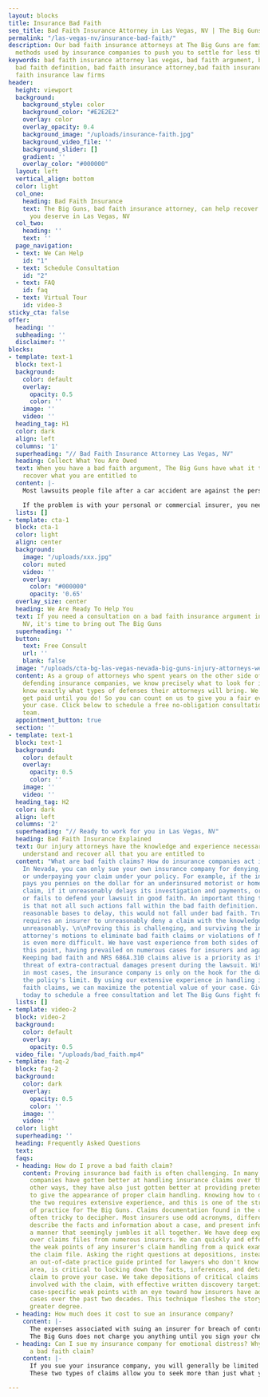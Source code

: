 ```yaml
---
layout: blocks
title: Insurance Bad Faith
seo_title: Bad Faith Insurance Attorney in Las Vegas, NV | The Big Guns
permalink: "/las-vegas-nv/insurance-bad-faith/"
description: Our bad faith insurance attorneys at The Big Guns are familiar with the
  methods used by insurance companies to push you to settle for less than you deserve.
keywords: bad faith insurance attorney las vegas, bad faith argument, bad faith insurance,
  bad faith definition, bad faith insurance attorney,bad faith insurance attorney,bad
  faith insurance law firms
header:
  height: viewport
  background:
    background_style: color
    background_color: "#E2E2E2"
    overlay: color
    overlay_opacity: 0.4
    background_image: "/uploads/insurance-faith.jpg"
    background_video_file: ''
    background_slider: []
    gradient: ''
    overlay_color: "#000000"
  layout: left
  vertical_align: bottom
  color: light
  col_one:
    heading: Bad Faith Insurance
    text: The Big Guns, bad faith insurance attorney, can help recover the compensation
      you deserve in Las Vegas, NV
  col_two:
    heading: ''
    text: ''
  page_navigation:
  - text: We Can Help
    id: "1"
  - text: Schedule Consultation
    id: "2"
  - text: FAQ
    id: faq
  - text: Virtual Tour
    id: video-3
sticky_cta: false
offer:
  heading: ''
  subheading: ''
  disclaimer: ''
blocks:
- template: text-1
  block: text-1
  background:
    color: default
    overlay:
      opacity: 0.5
      color: ''
    image: ''
    video: ''
  heading_tag: H1
  color: dark
  align: left
  columns: '1'
  superheading: "// Bad Faith Insurance Attorney Las Vegas, NV"
  heading: Collect What You Are Owed
  text: When you have a bad faith argument, The Big Guns have what it takes to help
    recover what you are entitled to
  content: |-
    Most lawsuits people file after a car accident are against the person who was at fault. Though others often describe this as being against the insurance companies because the at-fault person likely had an insurance policy providing them with a defense and indemnity, it is not an actual lawsuit against the insurance company. However, there is a marked difference when your own insurance company has failed in one of its duties that it may owe you after an accident. This failure can include failing to pay an uninsured or underinsured motorist claim, failing to pay medical payments, or, if you were sued, failing to defend you properly. 

    If the problem is with your personal or commercial insurer, you need attorneys who know how to pursue insurance bad faith claims. The Big Guns has a strong foundation in insurance bad faith trials to help you first figure out if you have such a claim and the best approach to suing your insurance company if need be.
  lists: []
- template: cta-1
  block: cta-1
  color: light
  align: center
  background:
    image: "/uploads/xxx.jpg"
    color: muted
    video: ''
    overlay:
      color: "#000000"
      opacity: '0.65'
  overlay_size: center
  heading: We Are Ready To Help You
  text: If you need a consultation on a bad faith insurance argument in Las Vegas,
    NV, it's time to bring out The Big Guns
  superheading: ''
  button:
    text: Free Consult
    url: ''
    blank: false
  image: "/uploads/cta-bg-las-vegas-nevada-big-guns-injury-attorneys-we-care.jpg"
  content: As a group of attorneys who spent years on the other side of the aisle
    defending insurance companies, we know precisely what to look for in a case. We
    know exactly what types of defenses their attorneys will bring. We also don't
    get paid until you do! So you can count on us to give you a fair evaluation of
    your case. Click below to schedule a free no-obligation consultation with our
    team.
  appointment_button: true
  section: ''
- template: text-1
  block: text-1
  background:
    color: default
    overlay:
      opacity: 0.5
      color: ''
    image: ''
    video: ''
  heading_tag: H2
  color: dark
  align: left
  columns: '2'
  superheading: "// Ready to work for you in Las Vegas, NV"
  heading: Bad Faith Insurance Explained
  text: Our injury attorneys have the knowledge and experience necessary to help you
    understand and recover all that you are entitled to
  content: "What are bad faith claims? How do insurance companies act in bad faith?
    In Nevada, you can only sue your own insurance company for denying, delaying,
    or underpaying your claim under your policy. For example, if the insurance company
    pays you pennies on the dollar for an underinsured motorist or homeowner insurance
    claim, if it unreasonably delays its investigation and payments, or if it refuses
    or fails to defend your lawsuit in good faith. An important thing to note here
    is that not all such actions fall within the bad faith definition. If they have
    reasonable bases to delay, this would not fall under bad faith. True bad faith
    requires an insurer to unreasonably deny a claim with the knowledge that it acted
    unreasonably. \n\nProving this is challenging, and surviving the insurance defense
    attorney's motions to eliminate bad faith claims or violations of NRS 686A.310
    is even more difficult. We have vast experience from both sides of the aisle on
    this point, having prevailed on numerous cases for insurers and against them.
    Keeping bad faith and NRS 686A.310 claims alive is a priority as it keeps the
    threat of extra-contractual damages present during the lawsuit. Without them,
    in most cases, the insurance company is only on the hook for the damages within
    the policy's limit. By using our extensive experience in handling insurance bad
    faith claims, we can maximize the potential value of your case. Give us a call
    today to schedule a free consultation and let The Big Guns fight for you."
  lists: []
- template: video-2
  block: video-2
  background:
    color: default
    overlay:
      opacity: 0.5
  video_file: "/uploads/bad_faith.mp4"
- template: faq-2
  block: faq-2
  background:
    color: dark
    overlay:
      opacity: 0.5
      color: ''
    image: ''
    video: ''
  color: light
  superheading: ''
  heading: Frequently Asked Questions
  text: 
  faqs:
  - heading: How do I prove a bad faith claim?
    content: Proving insurance bad faith is often challenging. In many ways, insurance
      companies have gotten better at handling insurance claims over the years. In
      other ways, they have also just gotten better at providing pretextual arguments
      to give the appearance of proper claim handling. Knowing how to distinguish
      the two requires extensive experience, and this is one of the stronger areas
      of practice for The Big Guns. Claims documentation found in the claim file is
      often tricky to decipher. Most insurers use odd acronyms, different jargon to
      describe the facts and information about a case, and present information in
      a manner that seemingly jumbles it all together. We have deep experience combing
      over claims files from numerous insurers. We can quickly and effectively ascertain
      the weak points of any insurer's claim handling from a quick examination of
      the claim file. Asking the right questions at depositions, instead of following
      an out-of-date practice guide printed for lawyers who don't know this practice
      area, is critical to locking down the facts, inferences, and details of the
      claim to prove your case. We take depositions of critical claims handling personnel
      involved with the claim, with effective written discovery targeting issues and
      case-specific weak points with an eye toward how insurers have adapted to such
      cases over the past two decades. This technique fleshes the story out to a much
      greater degree.
  - heading: How much does it cost to sue an insurance company?
    content: |-
      The expenses associated with suing an insurer for breach of contract, bad faith, and violations of the unfair claim practices act are significant. Aside from the filing fee, depositions of key personnel from the insurance company, witnesses associated with the underlying claim, and retaining proper claim handling experts will easily run into the thousands of dollars. Bad faith cases are usually defended by defense attorneys who know this difficult practice area quite well, and they are motivated to fight these cases tooth and nail. This, too, drives up the expense of litigating these cases, and it tends to make the cases take longer before there can be any resolution. 
      The Big Guns does not charge you anything until you sign your check from the other side. Whether that is a result of a settlement or a jury verdict, we get paid when you get paid.
  - heading: Can I sue my insurance company for emotional distress? Why bother with
      a bad faith claim?
    content: |-
      If you sue your insurance company, you will generally be limited to contractual damages unless you also win on claims of bad faith or violations of the unfair claim practices act. The latter act is a set of specific actions by an insurance company during the handling of the claim that can give rise to liability, such as by failing to offer a reasonable amount for a claim when the value of the claim is reasonably clear or failing to respond in a timely manner to inquiries such that it caused you harm. The act itself, codified in NRS 686A.310, is more about how a claim is handled, and it is different from a bad faith claim or a breach of contract claim.
      These two types of claims allow you to seek more than just what you might be entitled to under the insurance policy. Even beyond these extracontractual damages, claims for bad faith and violations of NRS 686A.310 can lead to an award of punitive damages if the insurer's conduct is particularly egregious. So while a claim for breach of contract alone will only top out at the policy's limit, viable claims of bad faith and violations of the unfair claim practices act can drive the total value of a case well beyond the limit.

---
```

